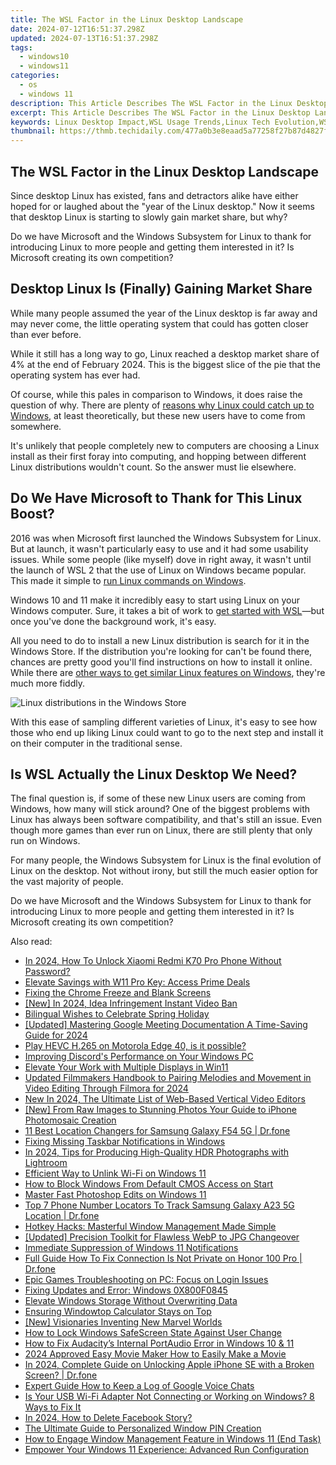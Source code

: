 ```yaml
---
title: The WSL Factor in the Linux Desktop Landscape
date: 2024-07-12T16:51:37.298Z
updated: 2024-07-13T16:51:37.298Z
tags:
  - windows10
  - windows11
categories:
  - os
  - windows 11
description: This Article Describes The WSL Factor in the Linux Desktop Landscape
excerpt: This Article Describes The WSL Factor in the Linux Desktop Landscape
keywords: Linux Desktop Impact,WSL Usage Trends,Linux Tech Evolution,WSL Innovation Effect,Linux Performance Enhancement,Desktop Linux Shift,WSL in Linux Ecosystem
thumbnail: https://thmb.techidaily.com/477a0b3e8eaad5a77258f27b87d4827ff92a53251f6cf584b61b0ab39b309f07.jpg
---
```


## The WSL Factor in the Linux Desktop Landscape

 Since desktop Linux has existed, fans and detractors alike have either hoped for or laughed about the "year of the Linux desktop." Now it seems that desktop Linux is starting to slowly gain market share, but why?

 Do we have Microsoft and the Windows Subsystem for Linux to thank for introducing Linux to more people and getting them interested in it? Is Microsoft creating its own competition?

## Desktop Linux Is (Finally) Gaining Market Share

 While many people assumed the year of the Linux desktop is far away and may never come, the little operating system that could has gotten closer than ever before.

 While it still has a long way to go, Linux reached a desktop market share of 4% at the end of February 2024\. This is the biggest slice of the pie that the operating system has ever had.

 Of course, while this pales in comparison to Windows, it does raise the question of why. There are plenty of [reasons why Linux could catch up to Windows](https://www.makeuseof.com/reasons-linux-might-catch-up-to-windows-and-macos-in-2023/), at least theoretically, but these new users have to come from somewhere.

 It's unlikely that people completely new to computers are choosing a Linux install as their first foray into computing, and hopping between different Linux distributions wouldn't count. So the answer must lie elsewhere.

## Do We Have Microsoft to Thank for This Linux Boost?

 2016 was when Microsoft first launched the Windows Subsystem for Linux. But at launch, it wasn't particularly easy to use and it had some usability issues. While some people (like myself) dove in right away, it wasn't until the launch of WSL 2 that the use of Linux on Windows became popular. This made it simple to [run Linux commands on Windows](https://www.makeuseof.com/run-linux-commands-windows-wsl-2/).

 Windows 10 and 11 make it incredibly easy to start using Linux on your Windows computer. Sure, it takes a bit of work to [get started with WSL](https://www.makeuseof.com/enable-windows-subsystem-for-linux/)—but once you've done the background work, it's easy.

 All you need to do to install a new Linux distribution is search for it in the Windows Store. If the distribution you're looking for can't be found there, chances are pretty good you'll find instructions on how to install it online. While there are [other ways to get similar Linux features on Windows](https://www.makeuseof.com/dont-need-microsoft-windows-subsystem-for-linux/), they're much more fiddly.

![Linux distributions in the Windows Store](https://static1.makeuseofimages.com/wordpress/wp-content/uploads/2024/03/linux-distributions-in-the-windows-store.jpg)

 With this ease of sampling different varieties of Linux, it's easy to see how those who end up liking Linux could want to go to the next step and install it on their computer in the traditional sense.

## Is WSL Actually the Linux Desktop We Need?

 The final question is, if some of these new Linux users are coming from Windows, how many will stick around? One of the biggest problems with Linux has always been software compatibility, and that's still an issue. Even though more games than ever run on Linux, there are still plenty that only run on Windows.

 For many people, the Windows Subsystem for Linux is the final evolution of Linux on the desktop. Not without irony, but still the much easier option for the vast majority of people.

 Do we have Microsoft and the Windows Subsystem for Linux to thank for introducing Linux to more people and getting them interested in it? Is Microsoft creating its own competition?



<ins class="adsbygoogle"
      style="display:block"
      data-ad-client="ca-pub-7571918770474297"
      data-ad-slot="8358498916"
      data-ad-format="auto"
      data-full-width-responsive="true"></ins>
<span class="atpl-alsoreadstyle">Also read:</span>
<div><ul>
<li><a href="https://unlock-android.techidaily.com/in-2024-how-to-unlock-xiaomi-redmi-k70-pro-phone-without-password-by-drfone-android/"><u>In 2024, How To Unlock Xiaomi Redmi K70 Pro Phone Without Password?</u></a></li>
<li><a href="https://win11-tips.techidaily.com/elevate-savings-with-w11-pro-key-access-prime-deals/"><u>Elevate Savings with W11 Pro Key: Access Prime Deals</u></a></li>
<li><a href="https://win11-tips.techidaily.com/fixing-the-chrome-freeze-and-blank-screens/"><u>Fixing the Chrome Freeze and Blank Screens</u></a></li>
<li><a href="https://facebook-videos.techidaily.com/new-in-2024-idea-infringement-instant-video-ban/"><u>[New] In 2024, Idea Infringement  Instant Video Ban</u></a></li>
<li><a href="https://mondly-stories.techidaily.com/bilingual-wishes-to-celebrate-spring-holiday/"><u>Bilingual Wishes to Celebrate Spring Holiday</u></a></li>
<li><a href="https://remote-screen-capture.techidaily.com/updated-mastering-google-meeting-documentation-a-time-saving-guide-for-2024/"><u>[Updated] Mastering Google Meeting Documentation  A Time-Saving Guide for 2024</u></a></li>
<li><a href="https://review-topics.techidaily.com/play-hevc-h-265-on-motorola-edge-40-is-it-possible-by-aiseesoft-video-converter-play-hevc-video-on-android/"><u>Play HEVC H.265 on Motorola Edge 40, is it possible?</u></a></li>
<li><a href="https://win11-tips.techidaily.com/improving-discords-performance-on-your-windows-pc/"><u>Improving Discord's Performance on Your Windows PC</u></a></li>
<li><a href="https://win11-tips.techidaily.com/elevate-your-work-with-multiple-displays-in-win11/"><u>Elevate Your Work with Multiple Displays in Win11</u></a></li>
<li><a href="https://sound-tweaking.techidaily.com/updated-filmmakers-handbook-to-pairing-melodies-and-movement-in-video-editing-through-filmora-for-2024/"><u>Updated Filmmakers Handbook to Pairing Melodies and Movement in Video Editing Through Filmora for 2024</u></a></li>
<li><a href="https://video-creation-software.techidaily.com/new-in-2024-the-ultimate-list-of-web-based-vertical-video-editors/"><u>New In 2024, The Ultimate List of Web-Based Vertical Video Editors</u></a></li>
<li><a href="https://some-knowledge.techidaily.com/new-from-raw-images-to-stunning-photos-your-guide-to-iphone-photomosaic-creation/"><u>[New] From Raw Images to Stunning Photos  Your Guide to iPhone Photomosaic Creation</u></a></li>
<li><a href="https://location-fake.techidaily.com/11-best-location-changers-for-samsung-galaxy-f54-5g-drfone-by-drfone-virtual-android/"><u>11 Best Location Changers for Samsung Galaxy F54 5G | Dr.fone</u></a></li>
<li><a href="https://win11-tips.techidaily.com/fixing-missing-taskbar-notifications-in-windows/"><u>Fixing Missing Taskbar Notifications in Windows</u></a></li>
<li><a href="https://some-skills.techidaily.com/in-2024-tips-for-producing-high-quality-hdr-photographs-with-lightroom/"><u>In 2024, Tips for Producing High-Quality HDR Photographs with Lightroom</u></a></li>
<li><a href="https://win11-tips.techidaily.com/efficient-way-to-unlink-wi-fi-on-windows-11/"><u>Efficient Way to Unlink Wi-Fi on Windows 11</u></a></li>
<li><a href="https://win11-tips.techidaily.com/how-to-block-windows-from-default-cmos-access-on-start/"><u>How to Block Windows From Default CMOS Access on Start</u></a></li>
<li><a href="https://extra-information.techidaily.com/master-fast-photoshop-edits-on-windows-11/"><u>Master Fast Photoshop Edits on Windows 11</u></a></li>
<li><a href="https://android-location-track.techidaily.com/top-7-phone-number-locators-to-track-samsung-galaxy-a23-5g-location-drfone-by-drfone-virtual-android/"><u>Top 7 Phone Number Locators To Track Samsung Galaxy A23 5G Location | Dr.fone</u></a></li>
<li><a href="https://win11-tips.techidaily.com/hotkey-hacks-masterful-window-management-made-simple/"><u>Hotkey Hacks: Masterful Window Management Made Simple</u></a></li>
<li><a href="https://vp-tips.techidaily.com/updated-precision-toolkit-for-flawless-webp-to-jpg-changeover/"><u>[Updated] Precision Toolkit for Flawless WebP to JPG Changeover</u></a></li>
<li><a href="https://win11-tips.techidaily.com/immediate-suppression-of-windows-11-notifications/"><u>Immediate Suppression of Windows 11 Notifications</u></a></li>
<li><a href="https://howto.techidaily.com/full-guide-how-to-fix-connection-is-not-private-on-honor-100-pro-drfone-by-drfone-fix-android-problems-fix-android-problems/"><u>Full Guide How To Fix Connection Is Not Private on Honor 100 Pro | Dr.fone</u></a></li>
<li><a href="https://win11-tips.techidaily.com/epic-games-troubleshooting-on-pc-focus-on-login-issues/"><u>Epic Games Troubleshooting on PC: Focus on Login Issues</u></a></li>
<li><a href="https://win11-tips.techidaily.com/fixing-updates-and-error-windows-0x800f0845/"><u>Fixing Updates and Error: Windows 0X800F0845</u></a></li>
<li><a href="https://win11-tips.techidaily.com/elevate-windows-storage-without-overwriting-data/"><u>Elevate Windows Storage Without Overwriting Data</u></a></li>
<li><a href="https://win11-tips.techidaily.com/ensuring-windowtop-calculator-stays-on-top/"><u>Ensuring Windowtop Calculator Stays on Top</u></a></li>
<li><a href="https://facebook-record-videos.techidaily.com/new-visionaries-inventing-new-marvel-worlds/"><u>[New] Visionaries Inventing New Marvel Worlds</u></a></li>
<li><a href="https://win11-tips.techidaily.com/how-to-lock-windows-safescreen-state-against-user-change/"><u>How to Lock Windows SafeScreen State Against User Change</u></a></li>
<li><a href="https://win11-tips.techidaily.com/how-to-fix-audacitys-internal-portaudio-error-in-windows-10-and-11/"><u>How to Fix Audacity’s Internal PortAudio Error in Windows 10 & 11</u></a></li>
<li><a href="https://smart-video-creator.techidaily.com/2024-approved-easy-movie-maker-how-to-easily-make-a-movie/"><u>2024 Approved Easy Movie Maker How to Easily Make a Movie</u></a></li>
<li><a href="https://iphone-unlock.techidaily.com/in-2024-complete-guide-on-unlocking-apple-iphone-se-with-a-broken-screen-drfone-by-drfone-ios/"><u>In 2024, Complete Guide on Unlocking Apple iPhone SE with a Broken Screen? | Dr.fone</u></a></li>
<li><a href="https://screen-capture.techidaily.com/expert-guide-how-to-keep-a-log-of-google-voice-chats/"><u>Expert Guide  How to Keep a Log of Google Voice Chats</u></a></li>
<li><a href="https://win11-tips.techidaily.com/is-your-usb-wi-fi-adapter-not-connecting-or-working-on-windows-8-ways-to-fix-it/"><u>Is Your USB Wi-Fi Adapter Not Connecting or Working on Windows? 8 Ways to Fix It</u></a></li>
<li><a href="https://facebook-video-content.techidaily.com/in-2024-how-to-delete-facebook-story/"><u>In 2024, How to Delete Facebook Story?</u></a></li>
<li><a href="https://win11-tips.techidaily.com/the-ultimate-guide-to-personalized-window-pin-creation/"><u>The Ultimate Guide to Personalized Window PIN Creation</u></a></li>
<li><a href="https://win11-tips.techidaily.com/how-to-engage-window-management-feature-in-windows-11-end-task/"><u>How to Engage Window Management Feature in Windows 11 (End Task)</u></a></li>
<li><a href="https://win11-tips.techidaily.com/empower-your-windows-11-experience-advanced-run-configuration/"><u>Empower Your Windows 11 Experience: Advanced Run Configuration</u></a></li>
</ul></div>

